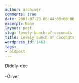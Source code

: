 ```yaml
---
author: archiver
comments: true
date: 2001-07-23 06:44:00+00:00
excerpt: None
layout: post
slug: lovely-bunch-of-coconuts
title: Lovely Bunch of Coconuts
wordpress_id: 1463
tags:
- oldpost
---
```


Diddly-dee<br /><br />-Oliver